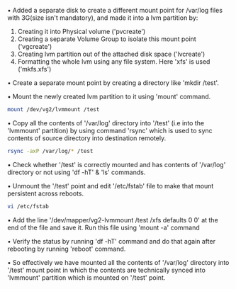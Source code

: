 • Added a separate disk to create a different mount point for /var/log files with 3G(size isn't mandatory), and made it into a lvm partition by:
1. Creating it into Physical volume ('pvcreate')
2. Creating a separate Volume Group to isolate this mount point ('vgcreate')
3. Creating lvm partition out of the attached disk space ('lvcreate')
4. Formatting the whole lvm using any file system. Here 'xfs' is used ('mkfs.xfs')

• Create a separate mount point by creating a directory like 'mkdir /test'.

• Mount the newly created lvm partition to it using 'mount' command.
```bash
mount /dev/vg2/lvmmount /test
```

• Copy all the contents of '/var/log' directory into '/test' (i.e into the 'lvmmount' partition) by using command 'rsync' which is used to sync contents of source directory into destination remotely.
```bash
rsync -axP /var/log/* /test
```

• Check whether '/test' is correctly mounted and has contents of '/var/log' directory or not using 'df -hT' & 'ls' commands.

• Unmount the '/test' point and edit '/etc/fstab' file to make that mount persistent across reboots.
```bash
vi /etc/fstab
```

• Add the line '/dev/mapper/vg2-lvmmount /test /xfs defaults 0 0' at the end of the file and save it. Run this file using 'mount -a' command

• Verify the status by running 'df -hT' command and do that again after rebooting by running 'reboot' command.

• So effectively we have mounted all the contents of '/var/log' directory into '/test' mount point in which the contents are technically synced into 'lvmmount' partition which is mounted on '/test' point.
